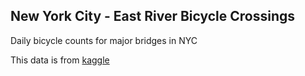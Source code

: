 ## New York City - East River Bicycle Crossings
Daily bicycle counts for major bridges in NYC

This data is from <a href="https://www.kaggle.com/new-york-city/nyc-east-river-bicycle-crossings"> kaggle 
